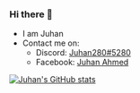 ### Hi there 👋

- I am Juhan
- Contact me on:
  - Discord: [Juhan280#5280](https://discord.com/users/748758747861745796)
  - Facebook: [Juhan Ahmed](https://www.facebook.com/juhan.ahmed.2007)

[![Juhan's GitHub stats](https://github-readme-stats.vercel.app/api?username=Juhan280)](https://github.com/anuraghazra/github-readme-stats)
